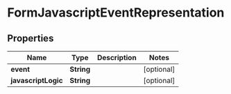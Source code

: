 # FormJavascriptEventRepresentation

## Properties
Name | Type | Description | Notes
------------ | ------------- | ------------- | -------------
**event** | **String** |  |  [optional]
**javascriptLogic** | **String** |  |  [optional]
